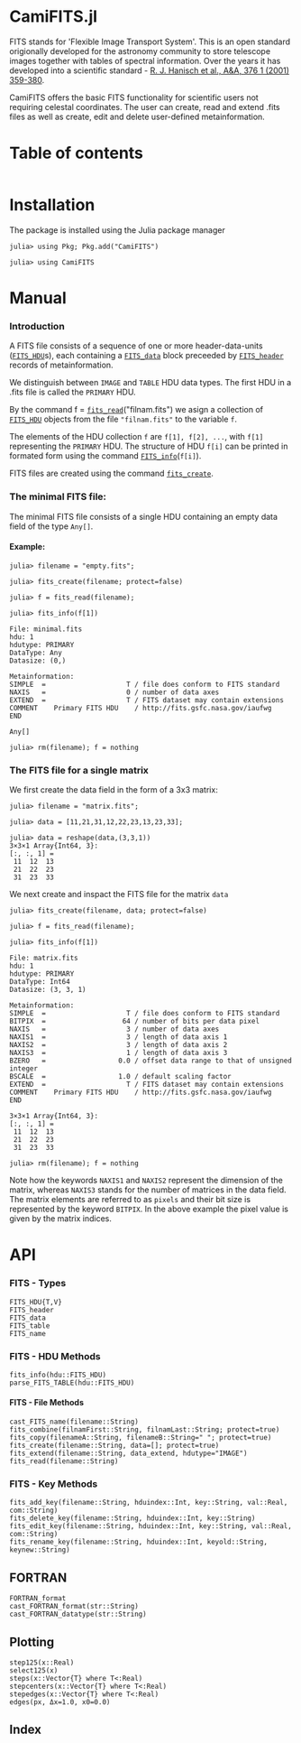 # CamiFITS.jl

FITS stands for 'Flexible Image Transport System'. This is an open standard origionally developed for the astronomy community to store telescope images together with tables of spectral information. Over the years it has developed into a scientific standard - [R. J. Hanisch et al., A&A, 376 1 (2001) 359-380](https://doi.org/10.1051/0004-6361:20010923). 

CamiFITS offers the basic FITS functionality for scientific users not requiring celestal coordinates. The user can create, read and extend .fits files as well as create, edit and delete user-defined metainformation.

# Table of contents

```@contents
```
# Installation

The package is installed using the Julia package manager

```
julia> using Pkg; Pkg.add("CamiFITS")

julia> using CamiFITS
```

# Manual
### Introduction

A FITS file consists of a sequence of one or more header-data-units ([`FITS_HDU`](@ref)s), each containing a [`FITS_data`](@ref) block preceeded by [`FITS_header`](@ref) records of metainformation.

We distinguish between `IMAGE` and `TABLE` HDU data types. The first HDU in a .fits file is called the `PRIMARY` HDU.

By the command f = [`fits_read`](@ref)("filnam.fits") we asign a collection of [`FITS_HDU`](@ref) objects from the file `"filnam.fits"` to the variable `f`. 

The elements of the HDU collection `f` are `f[1], f[2], ...`, with `f[1]` representing the `PRIMARY` HDU. The structure of HDU `f[i]` can be printed in formated form using the command [`FITS_info`](@ref)(`f[i]`).

FITS files are created using the command [`fits_create`](@ref).

### The minimal FITS file:
The minimal FITS file consists of a single HDU containing an empty data field of the type `Any[]`.
#### Example:
```
julia> filename = "empty.fits";

julia> fits_create(filename; protect=false)

julia> f = fits_read(filename);

julia> fits_info(f[1])

File: minimal.fits
hdu: 1
hdutype: PRIMARY
DataType: Any
Datasize: (0,)

Metainformation:
SIMPLE  =                    T / file does conform to FITS standard
NAXIS   =                    0 / number of data axes
EXTEND  =                    T / FITS dataset may contain extensions
COMMENT    Primary FITS HDU    / http://fits.gsfc.nasa.gov/iaufwg
END

Any[]

julia> rm(filename); f = nothing
```

### The FITS file for a single matrix
We first create the data field in the form of a 3x3 matrix:
```
julia> filename = "matrix.fits";

julia> data = [11,21,31,12,22,23,13,23,33];

julia> data = reshape(data,(3,3,1))
3×3×1 Array{Int64, 3}:
[:, :, 1] =
 11  12  13
 21  22  23
 31  23  33
```
We next create and inspact the FITS file for the matrix `data`
```
julia> fits_create(filename, data; protect=false)

julia> f = fits_read(filename);

julia> fits_info(f[1])

File: matrix.fits
hdu: 1
hdutype: PRIMARY
DataType: Int64
Datasize: (3, 3, 1)

Metainformation:
SIMPLE  =                    T / file does conform to FITS standard
BITPIX  =                   64 / number of bits per data pixel
NAXIS   =                    3 / number of data axes
NAXIS1  =                    3 / length of data axis 1
NAXIS2  =                    3 / length of data axis 2
NAXIS3  =                    1 / length of data axis 3
BZERO   =                  0.0 / offset data range to that of unsigned integer
BSCALE  =                  1.0 / default scaling factor
EXTEND  =                    T / FITS dataset may contain extensions
COMMENT    Primary FITS HDU    / http://fits.gsfc.nasa.gov/iaufwg
END

3×3×1 Array{Int64, 3}:
[:, :, 1] =
 11  12  13
 21  22  23
 31  23  33

julia> rm(filename); f = nothing
```
Note how the keywords `NAXIS1` and `NAXIS2` represent the dimension of the 
matrix, whereas `NAXIS3` stands for the number of matrices in the data field. 
The matrix elements are referred to as `pixels` and their bit size is 
represented by the keyword `BITPIX`. In the above example the pixel value 
is given by the matrix indices.
 

# API

### FITS - Types

```@docs
FITS_HDU{T,V}
FITS_header
FITS_data
FITS_table
FITS_name
```



### FITS - HDU Methods

```@docs
fits_info(hdu::FITS_HDU)
parse_FITS_TABLE(hdu::FITS_HDU)
```

#### FITS - File Methods

```@docs
cast_FITS_name(filename::String)
fits_combine(filnamFirst::String, filnamLast::String; protect=true)
fits_copy(filenameA::String, filenameB::String=" "; protect=true)
fits_create(filename::String, data=[]; protect=true)
fits_extend(filename::String, data_extend, hdutype="IMAGE")
fits_read(filename::String)
```

### FITS - Key Methods

```@docs
fits_add_key(filename::String, hduindex::Int, key::String, val::Real, com::String)
fits_delete_key(filename::String, hduindex::Int, key::String)
fits_edit_key(filename::String, hduindex::Int, key::String, val::Real, com::String)
fits_rename_key(filename::String, hduindex::Int, keyold::String, keynew::String)
```

## FORTRAN

```@docs
FORTRAN_format
cast_FORTRAN_format(str::String)
cast_FORTRAN_datatype(str::String)
```

## Plotting

```@docs
step125(x::Real)
select125(x)
steps(x::Vector{T} where T<:Real)
stepcenters(x::Vector{T} where T<:Real)
stepedges(x::Vector{T} where T<:Real)
edges(px, Δx=1.0, x0=0.0)
```

## Index

```@index
```